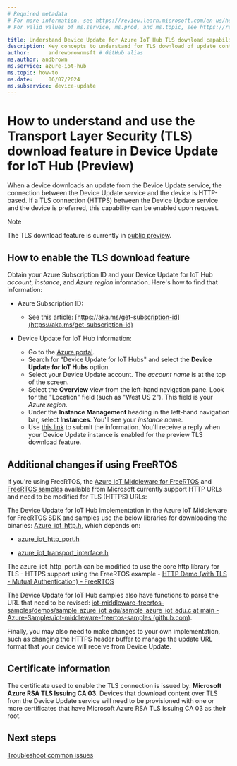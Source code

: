 ```yaml
---
# Required metadata
# For more information, see https://review.learn.microsoft.com/en-us/help/platform/learn-editor-add-metadata?branch=main
# For valid values of ms.service, ms.prod, and ms.topic, see https://review.learn.microsoft.com/en-us/help/platform/metadata-taxonomies?branch=main

title: Understand Device Update for Azure IoT Hub TLS download capabilities
description: Key concepts to understand for TLS download of update content from Device Update for IoT Hub.
author:      andrewbrownmsft # GitHub alias
ms.author: andbrown
ms.service: azure-iot-hub
ms.topic: how-to
ms.date:     06/07/2024
ms.subservice: device-update
---
```


# How to understand and use the Transport Layer Security (TLS) download feature in Device Update for IoT Hub (Preview)

When a device downloads an update from the Device Update service, the connection between the Device Update service and the device is HTTP-based. If a TLS connection (HTTPS) between the Device Update service and the device is preferred, this capability can be enabled upon request.

>[!NOTE]
>The TLS download feature is currently in [public preview](https://azure.microsoft.com/support/legal/preview-supplemental-terms/).

## How to enable the TLS download feature

Obtain your Azure Subscription ID and your Device Update for IoT Hub *account*, *instance*, and *Azure region* information. Here's how to find that information:

- Azure Subscription ID:
  - See this article: [https://aka.ms/get-subscription-id](https://aka.ms/get-subscription-id)
    
- Device Update for IoT Hub information:
  - Go to the [Azure portal](https://portal.azure.com/).
  - Search for "Device Update for IoT Hubs" and select the **Device Update for IoT Hubs** option.
  - Select your Device Update account. The *account name* is at the top of the screen.
  - Select the **Overview** view from the left-hand navigation pane. Look for the "Location" field (such as "West US 2"). This field is your *Azure region*.
  - Under the **Instance Management** heading in the left-hand navigation bar, select **Instances**. You'll see your *instance name*.
  - Use [this link](https://nam.dcv.ms/dBgKOpqIL7) to submit the information. You'll receive a reply when your Device Update instance is enabled for the preview TLS download feature.
    
## Additional changes if using FreeRTOS

If you're using FreeRTOS, the [Azure IoT Middleware for FreeRTOS](https://github.com/Azure/azure-iot-middleware-freertos) and [FreeRTOS samples](https://github.com/Azure-Samples/iot-middleware-freertos-samples) available from Microsoft currently support HTTP URLs and need to be modified for TLS (HTTPS) URLs:

The Device Update for IoT Hub implementation in the Azure IoT Middleware for FreeRTOS SDK and samples use the below libraries for downloading the binaries:
[Azure_iot_http.h](https://github.com/Azure/azure-iot-middleware-freertos/blob/7759a42a1eab12818ea2a8f3f940847743968021/source/interface/azure_iot_http.h#L13), which depends on:

- [azure_iot_http_port.h](https://github.com/Azure/azure-iot-middleware-freertos/blob/7759a42a1eab12818ea2a8f3f940847743968021/ports/coreHTTP/azure_iot_http_port.h#L11)

- [azure_iot_transport_interface.h](https://github.com/Azure/azure-iot-middleware-freertos/blob/7759a42a1eab12818ea2a8f3f940847743968021/source/interface/azure_iot_transport_interface.h#L5)

The azure_iot_http_port.h can be modified to use the core http library for TLS - HTTPS support using the FreeRTOS example - [HTTP Demo (with TLS - Mutual Authentication) - FreeRTOS](https://www.freertos.org/http/http-demo-with-tls-mutual-authentication.html)

The Device Update for IoT Hub samples also have functions to parse the URL that need to be revised: [iot-middleware-freertos-samples/demos/sample_azure_iot_adu/sample_azure_iot_adu.c at main - Azure-Samples/iot-middleware-freertos-samples (github.com)](https://github.com/Azure-Samples/iot-middleware-freertos-samples/blob/main/demos/sample_azure_iot_adu/sample_azure_iot_adu.c#L396).

Finally, you may also need to make changes to your own implementation, such as changing the HTTPS header buffer to manage the update URL format that your device will receive from Device Update.

## Certificate information

The certificate used to enable the TLS connection is issued by: **Microsoft Azure RSA TLS Issuing CA 03**. Devices that download content over TLS from the Device Update service will need to be provisioned with one or more certificates that have Microsoft Azure RSA TLS Issuing CA 03 as their root.

## Next steps

[Troubleshoot common issues](troubleshoot-device-update.md)

